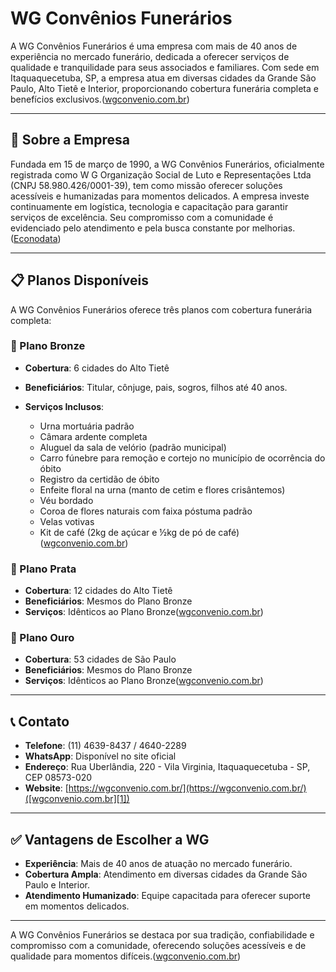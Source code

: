 # WG Convênios Funerários

A WG Convênios Funerários é uma empresa com mais de 40 anos de experiência no mercado funerário, dedicada a oferecer serviços de qualidade e tranquilidade para seus associados e familiares. Com sede em Itaquaquecetuba, SP, a empresa atua em diversas cidades da Grande São Paulo, Alto Tietê e Interior, proporcionando cobertura funerária completa e benefícios exclusivos.([wgconvenio.com.br][1])

---

## 🏢 Sobre a Empresa

Fundada em 15 de março de 1990, a WG Convênios Funerários, oficialmente registrada como W G Organização Social de Luto e Representações Ltda (CNPJ 58.980.426/0001-39), tem como missão oferecer soluções acessíveis e humanizadas para momentos delicados. A empresa investe continuamente em logística, tecnologia e capacitação para garantir serviços de excelência. Seu compromisso com a comunidade é evidenciado pelo atendimento  e pela busca constante por melhorias.([Econodata][2])

---

## 📋 Planos Disponíveis

A WG Convênios Funerários oferece três planos com cobertura funerária completa:

### 🥉 Plano Bronze

* **Cobertura**: 6 cidades do Alto Tietê
* **Beneficiários**: Titular, cônjuge, pais, sogros, filhos até 40 anos.
* **Serviços Inclusos**:

  * Urna mortuária padrão
  * Câmara ardente completa
  * Aluguel da sala de velório (padrão municipal)
  * Carro fúnebre para remoção e cortejo no município de ocorrência do óbito
  * Registro da certidão de óbito
  * Enfeite floral na urna (manto de cetim e flores crisântemos)
  * Véu bordado
  * Coroa de flores naturais com faixa póstuma padrão
  * Velas votivas
  * Kit de café (2kg de açúcar e ½kg de pó de café)([wgconvenio.com.br][1])

### 🥈 Plano Prata

* **Cobertura**: 12 cidades do Alto Tietê
* **Beneficiários**: Mesmos do Plano Bronze
* **Serviços**: Idênticos ao Plano Bronze([wgconvenio.com.br][1])

### 🥇 Plano Ouro

* **Cobertura**: 53 cidades de São Paulo
* **Beneficiários**: Mesmos do Plano Bronze
* **Serviços**: Idênticos ao Plano Bronze([wgconvenio.com.br][1])

---

## 📞 Contato

* **Telefone**: (11) 4639-8437 / 4640-2289
* **WhatsApp**: Disponível no site oficial
* **Endereço**: Rua Uberlândia, 220 - Vila Virginia, Itaquaquecetuba - SP, CEP 08573-020
* **Website**: [https://wgconvenio.com.br/](https://wgconvenio.com.br/)([wgconvenio.com.br][1])

---

## ✅ Vantagens de Escolher a WG

* **Experiência**: Mais de 40 anos de atuação no mercado funerário.
* **Cobertura Ampla**: Atendimento em diversas cidades da Grande São Paulo e Interior.
* **Atendimento Humanizado**: Equipe capacitada para oferecer suporte em momentos delicados.
---

A WG Convênios Funerários se destaca por sua tradição, confiabilidade e compromisso com a comunidade, oferecendo soluções acessíveis e de qualidade para momentos difíceis.([wgconvenio.com.br][1])

[1]: https://wgconvenio.com.br/planos/?utm_source=chatgpt.com "Planos – WG Convênio Funerário"
[2]: https://www.econodata.com.br/consulta-empresa/58980426000139-W-G-ORGANIZACAO-SOCIAL-DE-LUTO-E-REPRESENTACOES-LTDA?utm_source=chatgpt.com "WG CONVENIOS FUNERARIOS em Itaquaquecetuba, SP - Consulta Empresa"
[3]: https://wgconvenio.com.br/?utm_source=chatgpt.com "WG Convênio Funerário"